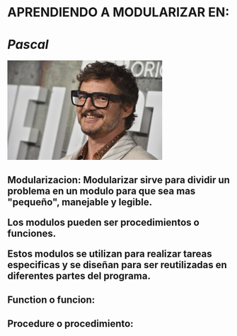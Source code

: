 # **APRENDIENDO A MODULARIZAR EN:**
# *Pascal*
<img src='./data/pascal.png' width='350' height='225'>

## Modularizacion: Modularizar sirve para dividir un problema en un modulo para que sea mas "pequeño", manejable y legible. <p>Los modulos pueden ser procedimientos o funciones. <p>Estos modulos se utilizan para realizar tareas especificas y se diseñan para ser reutilizadas en diferentes partes del programa.

## Function o funcion:

## Procedure o procedimiento: